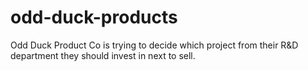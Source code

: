 # odd-duck-products
Odd Duck Product Co is trying to decide which project from their R&amp;D department they should invest in next to sell.
